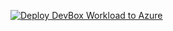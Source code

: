 [![Deploy DevBox Workload to Azure](https://github.com/Evilazaro/devBoxV2/actions/workflows/main.yml/badge.svg)](https://github.com/Evilazaro/devBoxV2/actions/workflows/main.yml)

